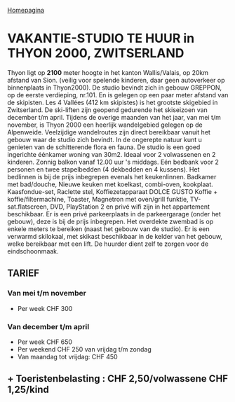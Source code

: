 [Homepagina](README.md)

# VAKANTIE-STUDIO TE HUUR in THYON 2000, ZWITSERLAND

Thyon ligt op **2100** meter hoogte in het kanton Wallis/Valais, op 20km afstand van Sion. (veilig voor spelende kinderen, daar geen autoverkeer op binnenplaats in Thyon2000). De studio bevindt zich in gebouw GREPPON, op de eerste verdieping, nr.101. En is gelegen op een paar meter afstand van de skipisten.
Les 4 Vallées (412 km skipistes) is het grootste skigebied in Zwitserland. De ski-liften zijn geopend gedurende het skiseizoen van december t/m april. 
Tijdens de overige maanden van het jaar, van mei t/m november, is Thyon 2000 een heerlijk wandelgebied gelegen op de Alpenweide. Veelzijdige wandelroutes zijn direct bereikbaar vanuit het gebouw waar de studio zich bevindt. In de ongerepte natuur kunt u genieten van de schitterende flora en fauna.
De studio is een goed ingerichte éénkamer woning van 30m2. Ideaal voor 2 volwassenen en 2 kinderen.
Zonnig balkon vanaf 12.00 uur 's middags. Eén bedbank voor 2 personen en twee stapelbedden (4 dekbedden en 4 kussens). Het bedlinnen is bij de prijs inbegrepen evenals het keukenlinnen.
Badkamer met bad/douche, Nieuwe keuken met koelkast, combi-oven, kookplaat.
Kaasfondue-set, Raclette stel, Koffiezetapparaat DOLCE GUSTO Koffie + koffie/filtermachine, Toaster, Magnetron met oven/grill funktie, TV-sat.flatscreen, DVD, PlayStation 2 en privé wifi zijn in het appartement beschikbaar.
Er is een privé parkeerplaats in de parkeergarage (onder het gebouw), deze is bij de prijs inbegrepen.
Het overdekte zwembad is op enkele meters te bereiken (naast het gebouw van de studio).
Er is een verwarmd skilokaal, met skikast beschikbaar in de kelder van het gebouw, welke bereikbaar met een lift.
De huurder dient zelf te zorgen voor de eindschoonmaak.

## TARIEF

### Van mei t/m november

- Per week CHF 300

### Van december t/m april

- Per week CHF 650
- Per weekend CHF 250 van vrijdag t/m zondag
- Van maandag tot vrijdag: CHF 450

## + Toeristenbelasting : CHF 2,50/volwassene CHF 1,25/kind
<!--stackedit_data:
eyJoaXN0b3J5IjpbMTQ5NDQ5NzI0NiwtMzkxMTIwMDY3LC0xMz
A1MTA2NDksLTE1NTc0MzE4MDAsLTM1NDU4Mzg1NF19
-->